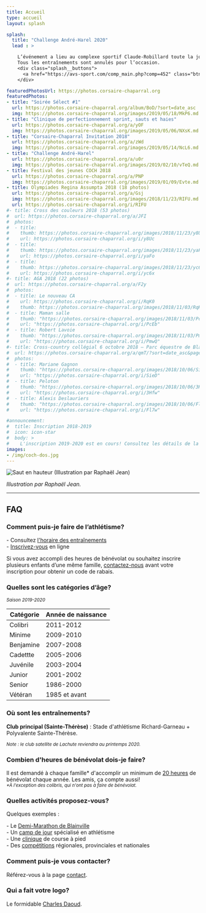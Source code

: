 ```yaml
---
title: Accueil
type: accueil
layout: splash

splash:
  title: "Challenge André-Harel 2020"
  lead : >

    L’événement a lieu au complexe sportif Claude-Robillard toute la journée.<br>
    Tous les entraînements sont annulés pour l’occasion.
    <div class="splash__buttons">
      <a href="https://avs-sport.com/comp_main.php?comp=452" class="btn btn-primary strong em">RÉSULTATS 🔥</a>
    </div>

featuredPhotosUrl: https://photos.corsaire-chaparral.org
featuredPhotos:
- title: "Soirée Sélect #1"
  url: https://photos.corsaire-chaparral.org/album/BoD/?sort=date_asc
  img: https://photos.corsaire-chaparral.org/images/2019/05/18/MkP6.md.jpg
- title: "Clinique de perfectionnement sprint, sauts et haies"
  url: https://photos.corsaire-chaparral.org/a/yOF
  img: https://photos.corsaire-chaparral.org/images/2019/05/06/NXsK.md.jpg
- title: "Corsaire-Chaparral Invitation 2018"
  url: https://photos.corsaire-chaparral.org/a/zWd
  img: https://photos.corsaire-chaparral.org/images/2019/05/14/NcL6.md.jpg
- title: "Challenge André-Harel"
  url: https://photos.corsaire-chaparral.org/a/u0r
  img: https://photos.corsaire-chaparral.org/images/2019/02/10/vTeQ.md.jpg
- title: Festival des jeunes COCH 2018
  url: https://photos.corsaire-chaparral.org/a/PNP
  img: https://photos.corsaire-chaparral.org/images/2019/01/09/Evte.md.jpg
- title: Olympiades Regina Assumpta 2018 (18 photos)
  url: https://photos.corsaire-chaparral.org/a/Gsj
  img: https://photos.corsaire-chaparral.org/images/2018/11/23/RIFU.md.jpg
  url: https://photos.corsaire-chaparral.org/i/RIFU
#- title: Cross des couleurs 2018 (53 photos)
#  url: https://photos.corsaire-chaparral.org/a/JFI
#  photos:
#  - title: 
#    thumb: https://photos.corsaire-chaparral.org/images/2018/11/23/y8Uc.th.jpg
#    url: https://photos.corsaire-chaparral.org/i/y8Uc
#  - title: 
#    thumb: https://photos.corsaire-chaparral.org/images/2018/11/23/yaFo.th.jpg
#    url: https://photos.corsaire-chaparral.org/i/yaFo
#  - title: 
#    thumb: https://photos.corsaire-chaparral.org/images/2018/11/23/yc6x.th.jpg
#    url: https://photos.corsaire-chaparral.org/i/yc6x
#- title: AGA 2018 (22 photos)
#  url: https://photos.corsaire-chaparral.org/a/F2y
#  photos:
#  - title: Le nouveau CA
#    url: https://photos.corsaire-chaparral.org/i/RqK0
#    thumb: https://photos.corsaire-chaparral.org/images/2018/11/03/RqK0.th.jpg
#  - title: Maman salle
#    thumb: "https://photos.corsaire-chaparral.org/images/2018/11/03/PcEb.th.jpg"
#    url: "https://photos.corsaire-chaparral.org/i/PcEb"
#  - title: Robert Lavoie
#    thumb: "https://photos.corsaire-chaparral.org/images/2018/11/03/PmwQ.th.jpg"
#    url: "https://photos.corsaire-chaparral.org/i/PmwQ"
#- title: Cross-country collégial 6 octobre 2018 – Parc équestre de Blainville (400+ photos)
#  url: https://photos.corsaire-chaparral.org/a/qmT/?sort=date_asc&page=1
#  photos: 
#  - title: Mariane Gagnon
#    thumb: "https://photos.corsaire-chaparral.org/images/2018/10/06/SieD.th.jpg"
#    url: "https://photos.corsaire-chaparral.org/i/SieD"
#  - title: Peloton
#    thumb: "https://photos.corsaire-chaparral.org/images/2018/10/06/3Hfw.th.jpg"
#    url: "https://photos.corsaire-chaparral.org/i/3Hfw"
#  - title: Alexis Deslauriers
#    thumb: "https://photos.corsaire-chaparral.org/images/2018/10/06/Fl7w.th.jpg"
#    url: "https://photos.corsaire-chaparral.org/i/Fl7w"

#announcement:
#  title: Inscription 2018-2019
#  icon: icon-star
#  body: >
#    L'inscription 2019-2020 est en cours! Consultez les détails de la nouvelle saison et [inscrivez-vous ici](/inscription).
images:
- /img/coch-dos.jpg
---
```


<div class="force-width">
  <img class="img-responsive" alt="Saut en hauteur (Illustration par Raphaël Jean)" src="/img/illustration-marteau.png" />
</div>

_Illustration par Raphaël Jean._

---

## FAQ

### Comment puis-je faire de l’athlétisme?

\- Consultez [l'horaire des entraînements](/club/entrainements/)  
\- [Inscrivez-vous](/inscription/) en ligne

Si vous avez accompli des heures de bénévolat ou souhaitez inscrire plusieurs enfants d’une même famille, <a href="mailto:info@corsaire-chaparral.org">contactez-nous</a> avant votre inscription pour obtenir un code de rabais.

### Quelles sont les catégories d’âge?

_<small>Saison 2019-2020</small>_

| Catégorie              | Année de naissance |
| ---------------------- | -------------------|
| Colibri                | 2011-2012          |
| Minime                 | 2009-2010          |
| Benjamine              | 2007-2008          |
| Cadettte               | 2005-2006          |
| Juvénile               | 2003-2004          |
| Junior                 | 2001-2002          |
| Senior                 | 1986-2000          |
| Vétéran                | 1985 et avant      |

### Où sont les entraînements?

**Club principal (Sainte-Thérèse)** : Stade d'athlétisme Richard-Garneau + Polyvalente Sainte-Thérèse.

<small><em>Note : le club satellite de Lachute reviendra au printemps 2020.</em></small>

### Combien d'heures de bénévolat dois-je faire?

Il est demandé à chaque famille* d'accomplir un minimum de [20&nbsp;heures](/club/inscription/#benevolat) de bénévolat chaque année. Les amis, ça compte aussi!  
<small><em>*À l'exception des colibris, qui n'ont pas à faire de bénévolat.</em></small>

### Quelles activités proposez-vous?

Quelques exemples :

\- Le [Demi-Marathon de Blainville](https://demimarathondeblainville.com/fr/)  
\- Un [camp de jour](/camp-de-jour/) spécialisé en athlétisme  
\- Une [clinique](/initiation-course-mise-en-forme/) de course à pied  
\- Des [compétitions](/competitions/) régionales, provinciales et nationales

### Comment puis-je vous contacter?

Référez-vous à la page [contact](/contact/).

### Qui a fait votre logo?

Le formidable [Charles Daoud](https://www.charlesdaoud.com).
